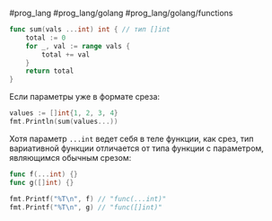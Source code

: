 #prog_lang #prog_lang/golang #prog_lang/golang/functions 

```go
func sum(vals ...int) int { // тип []int
	total := 0
	for _, val := range vals {
		total += val
	}
	return total
}
```

Если параметры уже в формате среза:

```go
values := []int{1, 2, 3, 4}
fmt.Println(sum(values...))
```

Хотя параметр `...int` ведет себя в теле функции, как срез, тип вариативной функ­ции отличается от типа функции с параметром, являющимся обычным срезом:

```go
func f(...int) {}
func g([]int) {}
```
```go
fmt.Printf("%T\n", f) // "func(...int)"
fmt.Printf("%T\n", g) // "func([]int)"
```
